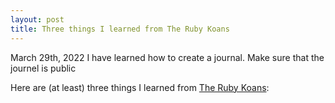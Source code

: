 ```yaml
---
layout: post
title: Three things I learned from The Ruby Koans
---
```


March 29th, 2022
I have learned how to create a journal. Make sure that the journel is public

Here are (at least) three things I learned from [The Ruby Koans](http://rubykoans.com/):


